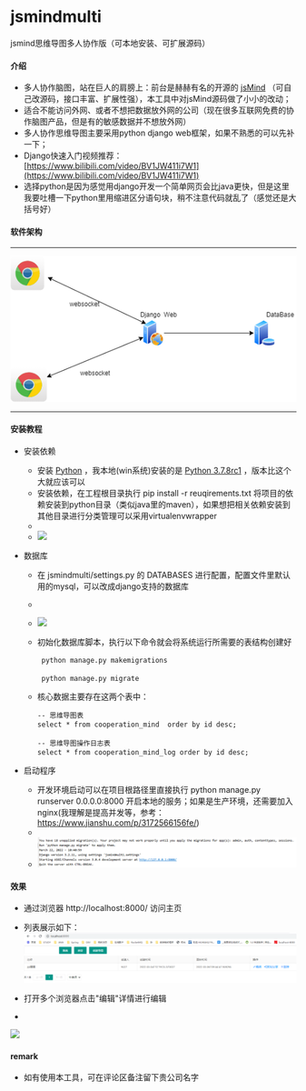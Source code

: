 # jsmindmulti

jsmind思维导图多人协作版（可本地安装、可扩展源码）

#### 介绍

+ 多人协作脑图，站在巨人的肩膀上：前台是赫赫有名的开源的 [jsMind](http://hizzgdev.github.io/jsmind/developer.html) （可自己改源码，接口丰富、扩展性强），本工具中对jsMind源码做了小小的改动；
+ 适合不能访问外网、或者不想把数据放外网的公司（现在很多互联网免费的协作脑图产品，但是有的敏感数据并不想放外网）
+ 多人协作思维导图主要采用python django web框架，如果不熟悉的可以先补一下；
+ Django快速入门视频推荐：[https://www.bilibili.com/video/BV1JW411i7W1](https://www.bilibili.com/video/BV1JW411i7W1)
+ 选择python是因为感觉用django开发一个简单网页会比java更快，但是这里我要吐槽一下python里用缩进区分语句块，稍不注意代码就乱了（感觉还是大括号好）

#### 软件架构

<hr>

![](z-pic/rjjg.png)

<hr>

#### 安装教程

+ 安装依赖
    - 安装 [Python](https://www.python.org/downloads/) ，我本地(win系统)安装的是 [Python 3.7.8rc1](https://www.python.org/downloads/release/python-378rc1/) ，版本比这个大就应该可以
    - 安装依赖，在工程根目录执行 pip install -r reuqirements.txt 将项目的依赖安装到python目录（类似java里的maven），如果想把相关依赖安装到其他目录进行分类管理可以采用virtualenvwrapper
    -
    - ![](https://img-blog.csdnimg.cn/cce7286ce32c45489c6737cd8432feb6.png)

+ 数据库
    - 在 jsmindmulti/settings.py 的 DATABASES 进行配置，配置文件里默认用的mysql，可以改成django支持的数据库
    -
    - ![](https://img-blog.csdnimg.cn/0ac873cf2cc448eea6c6480ce985e5a9.png)
    - 初始化数据库脚本，执行以下命令就会将系统运行所需要的表结构创建好
      ```
       python manage.py makemigrations
    
       python manage.py migrate
      ```

    - 核心数据主要存在这两个表中：
      ```
      -- 思维导图表
      select * from cooperation_mind  order by id desc;
      
      -- 思维导图操作日志表
      select * from cooperation_mind_log order by id desc;
      ```
+ 启动程序
    - 开发环境启动可以在项目根路径里直接执行 python manage.py runserver 0.0.0.0:8000 开启本地的服务；如果是生产环境，还需要加入nginx(我理解是提高并发等，参考：https://www.jianshu.com/p/3172566156fe/)
    -
    - ![](z-pic/start.png)

#### 效果

+ 通过浏览器 http://localhost:8000/ 访问主页
+ 列表展示如下：
  ![](z-pic/list.png)


+ 打开多个浏览器点击"编辑"详情进行编辑
+

![](z-pic/show.gif)

#### remark

+ 如有使用本工具，可在评论区备注留下贵公司名字